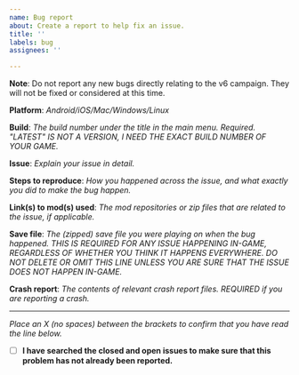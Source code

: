 ```yaml
---
name: Bug report
about: Create a report to help fix an issue.
title: ''
labels: bug
assignees: ''

---
```


**Note**: Do not report any new bugs directly relating to the v6 campaign. They will not be fixed or considered at this time.

**Platform**: *Android/iOS/Mac/Windows/Linux*

**Build**: *The build number under the title in the main menu. Required. "LATEST" IS NOT A VERSION, I NEED THE EXACT BUILD NUMBER OF YOUR GAME.*

**Issue**: *Explain your issue in detail.*

**Steps to reproduce**: *How you happened across the issue, and what exactly you did to make the bug happen.*

**Link(s) to mod(s) used**: *The mod repositories or zip files that are related to the issue, if applicable.*

**Save file**: *The (zipped) save file you were playing on when the bug happened. THIS IS REQUIRED FOR ANY ISSUE HAPPENING IN-GAME, REGARDLESS OF WHETHER YOU THINK IT HAPPENS EVERYWHERE. DO NOT DELETE OR OMIT THIS LINE UNLESS YOU ARE SURE THAT THE ISSUE DOES NOT HAPPEN IN-GAME.*

**Crash report**: *The contents of relevant crash report files. REQUIRED if you are reporting a crash.*

---

*Place an X (no spaces) between the brackets to confirm that you have read the line below.*  
- [ ] **I have searched the closed and open issues to make sure that this problem has not already been reported.**
